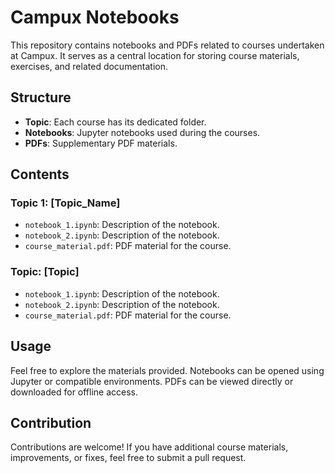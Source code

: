 # Campux Notebooks

This repository contains notebooks and PDFs related to courses undertaken at Campux. It serves as a central location for storing course materials, exercises, and related documentation.

## Structure

- **Topic**: Each course has its dedicated folder.
- **Notebooks**: Jupyter notebooks used during the courses.
- **PDFs**: Supplementary PDF materials.

## Contents

### Topic 1: [Topic_Name]
- `notebook_1.ipynb`: Description of the notebook.
- `notebook_2.ipynb`: Description of the notebook.
- `course_material.pdf`: PDF material for the course.

### Topic: [Topic]
- `notebook_1.ipynb`: Description of the notebook.
- `notebook_2.ipynb`: Description of the notebook.
- `course_material.pdf`: PDF material for the course.

## Usage

Feel free to explore the materials provided. Notebooks can be opened using Jupyter or compatible environments. PDFs can be viewed directly or downloaded for offline access.

## Contribution

Contributions are welcome! If you have additional course materials, improvements, or fixes, feel free to submit a pull request.
